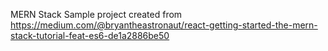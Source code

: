  MERN Stack Sample project created from
 https://medium.com/@bryantheastronaut/react-getting-started-the-mern-stack-tutorial-feat-es6-de1a2886be50